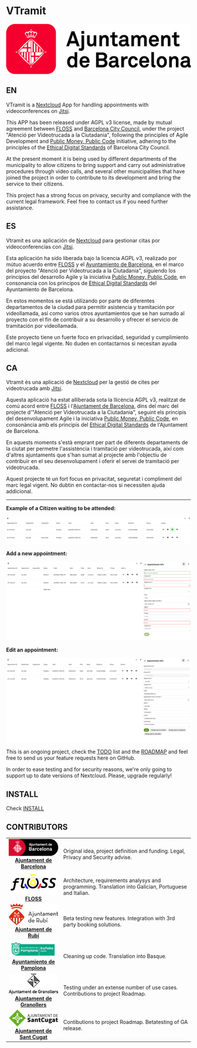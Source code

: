 # VTramit

![Ajuntament de Barcelona](doc/images/ajuntament-de-Barcelona.png)

## EN

VTramit is a [Nextcloud](https://nextcloud.com) App for handling appointments with videoconferences on [Jitsi](https://jitsi.org).

This APP has been released under AGPL v3 license, made by mutual agreement between [FLOSS](https://floss.cat) and [Barcelona City Council](https://ajuntament.barcelona.cat), under the project "Atenció per Videotrucada a la Ciutadania", following the principles of Agile Development and [Public Money, Public Code](https://publiccode.eu) initiative, adhering to the principles of the [Ethical Digital Standards](https://citiesfordigitalrights.org) of Barcelona City Council.

At the present moment it is being used by different departments of the municipality to allow citizens to bring support and carry out administrative procedures through video calls, and several other municipalities that have joined the project in order to contribute to its development and bring the service to their citizens.

This project has a strong focus on privacy, security and compliance with the current legal framework. Feel free to contact us if you need further assistance.


## ES

Vtramit es una aplicación de [Nextcloud](https://nextcloud.com) para gestionar citas por videoconferencias con [Jitsi](https://jitsi.org).

Esta aplicación ha sido liberada bajo la licencia AGPL v3, realizado por mútuo acuerdo entre [FLOSS](https://floss.cat) y el [Ayuntamiento de Barcelona](https://ajuntament.barcelona.cat), en el marco del proyecto "Atenció per Videotrucada a la Ciutadania", siguiendo los principios del desarrollo Agile y la iniciativa [Public Money, Public Code](https://publiccode.eu), en consonancia con los principos de [Ethical Digital Standards](https://citiesfordigitalrights.org) del Ayuntamiento de Barcelona.

En estos momentos se está utilizando por parte de diferentes departamentos de la ciudad para permitir asistencia y tramitación por videollamada, así como varios otros ayuntamientos que se han sumado al proyecto con el fin de contribuir a su desarrollo y ofrecer el servicio de tramitación por videollamada.

Este proyecto tiene un fuerte foco en privacidad, seguridad y cumplimiento del marco legal vigente. No duden en contactarnos si necesitan ayuda adicional.

## CA

Vtramit és una aplicació de [Nextcloud](https://nextcloud.com) per la gestió de cites per videotrucada amb [Jitsi](https://jitsi.org).

Aquesta aplicació ha estat alliberada sota la llicència AGPL v3, realitzat de comú acord entre [FLOSS](https://floss.cat) i l'[Ajuntament de Barcelona](https://ajuntament.barcelona.cat), dins del marc del projecte d'"Atenció per Videotrucada a la Ciutadania", seguint els principis del desenvolupament Agile i la iniciativa [Public Money, Public Code](https://publiccode.eu), en consonància amb els principis del [Ethical Digital Standards](https://citiesfordigitalrights.org) de l'Ajuntament de Barcelona.

En aquests moments s'està emprant per part de diferents departaments de la ciutat per permetre l'assistència i tramitació per videotrucada, així com d'altres ajuntaments que s'han sumat al projecte amb l'objectiu de contribuïr en el seu desenvolupament i oferir el servei de tramitació per videotrucada.

Aquest projecte té un fort focus en privacitat, seguretat i compliment del marc legal vigent. No dubtin en contactar-nos si necessiten ajuda addicional.


------------------

**Example of a Citizen waiting to be attended:**

![VTramit with a citizen waiting to be attended](doc/images/vtramit-waiting.png)

**Add a new appointment:**

![VTramit add an appointment manually](doc/images/vtramit-create-appointment.png)

**Edit an appointment:**

![VTramit add an appointment manually](doc/images/vtramit-edit-appointment.png)

This is an ongoing project, check the [TODO](doc/TODO.md) list and the [ROADMAP](doc/ROADMAP.md) and feel free to send us your feature requests here on GitHub.

In order to ease testing and for security reasons, we're only going to support up to date versions of Nextcloud. Please, upgrade regularly!

## INSTALL

Check [INSTALL](doc/INSTALL.md)


## CONTRIBUTORS

<table>
<tr><td align="center"><a href="https://ajuntament.barcelona.cat" target="_blank"><img src="doc/images/barcelona-180.png"/><br/><strong>Ajuntament de Barcelona</strong></a></td>
<td>Original idea, project definition and funding. Legal, Privacy and Security advise.</td></tr>
<tr><td align="center"><a href="https://floss.cat" target="_blank"><img src="doc/images/floss-180.png"/><br/><strong>FLOSS</strong></a></td>
<td>Architecture, requirements analysys and programming. Translation into Galician, Portuguese and Italian.</td></tr>
<tr><td align="center"><a href="https://rubi.cat" target="_blank"><img src="doc/images/rubi-180.png"/><br/><strong>Ajuntament de Rubí</strong></a></td>
<td>Beta testing new features. Integration with 3rd party booking solutions.</td></tr>
<tr><td align="center"><a href="https://www.pamplona.es" target="_blank"><img src="doc/images/pamplona-180.png"><br/><strong>Ayuntamiento de Pamplona</strong></a></td>
<td>Cleaning up code. Translation into Basque.</td></tr>
<tr><td align="center"><a href="https://granollers.cat" target="_blank"><img src="doc/images/granollers-180.png"><br/><strong>Ajuntament de Granollers</strong></td>
<td>Testing under an extense number of use cases. Contributions to project Roadmap.</td></tr>
<tr><td align="center"><a href="https://santcugat.cat" target="_blank"><img src="doc/images/santcugat-180.png"><br/><strong>Ajuntament de Sant Cugat</strong></td>
<td>Contibutions to project Roadmap. Betatesting of GA release.</td></tr>
</table>


